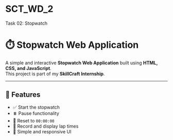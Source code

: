 # SCT_WD_2
Task 02: Stopwatch

# ⏱️ Stopwatch Web Application

A simple and interactive **Stopwatch Web Application** built using **HTML, CSS, and JavaScript**.  
This project is part of my **SkillCraft Internship**.

---

## 🚀 Features
- ✅ Start the stopwatch
- ⏸️ Pause functionality
- 🔄 Reset to `00:00:00`
- 🏁 Record and display lap times
- 🎨 Simple and responsive UI


